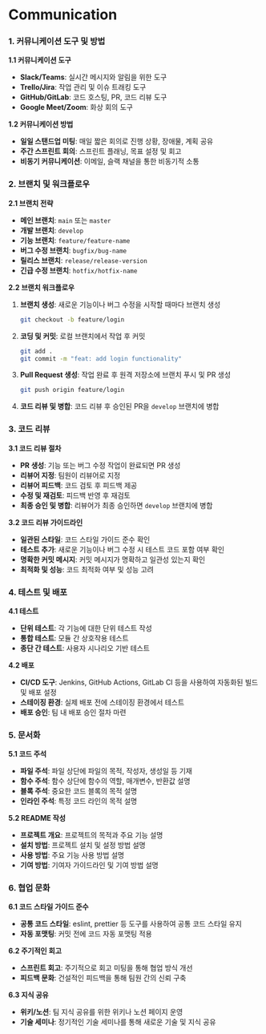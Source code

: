 # Communication

### 1. 커뮤니케이션 도구 및 방법

**1.1 커뮤니케이션 도구**
- **Slack/Teams**: 실시간 메시지와 알림을 위한 도구
- **Trello/Jira**: 작업 관리 및 이슈 트래킹 도구
- **GitHub/GitLab**: 코드 호스팅, PR, 코드 리뷰 도구
- **Google Meet/Zoom**: 화상 회의 도구

**1.2 커뮤니케이션 방법**
- **일일 스탠드업 미팅**: 매일 짧은 회의로 진행 상황, 장애물, 계획 공유
- **주간 스프린트 회의**: 스프린트 플래닝, 목표 설정 및 회고
- **비동기 커뮤니케이션**: 이메일, 슬랙 채널을 통한 비동기적 소통

### 2. 브랜치 및 워크플로우

**2.1 브랜치 전략**
- **메인 브랜치**: `main` 또는 `master`
- **개발 브랜치**: `develop`
- **기능 브랜치**: `feature/feature-name`
- **버그 수정 브랜치**: `bugfix/bug-name`
- **릴리스 브랜치**: `release/release-version`
- **긴급 수정 브랜치**: `hotfix/hotfix-name`

**2.2 브랜치 워크플로우**
1. **브랜치 생성**: 새로운 기능이나 버그 수정을 시작할 때마다 브랜치 생성
   ```bash
   git checkout -b feature/login
   ```

2. **코딩 및 커밋**: 로컬 브랜치에서 작업 후 커밋
   ```bash
   git add .
   git commit -m "feat: add login functionality"
   ```

3. **Pull Request 생성**: 작업 완료 후 원격 저장소에 브랜치 푸시 및 PR 생성
   ```bash
   git push origin feature/login
   ```

4. **코드 리뷰 및 병합**: 코드 리뷰 후 승인된 PR을 `develop` 브랜치에 병합

### 3. 코드 리뷰

**3.1 코드 리뷰 절차**
- **PR 생성**: 기능 또는 버그 수정 작업이 완료되면 PR 생성
- **리뷰어 지정**: 팀원이 리뷰어로 지정
- **리뷰어 피드백**: 코드 검토 후 피드백 제공
- **수정 및 재검토**: 피드백 반영 후 재검토
- **최종 승인 및 병합**: 리뷰어가 최종 승인하면 `develop` 브랜치에 병합

**3.2 코드 리뷰 가이드라인**
- **일관된 스타일**: 코드 스타일 가이드 준수 확인
- **테스트 추가**: 새로운 기능이나 버그 수정 시 테스트 코드 포함 여부 확인
- **명확한 커밋 메시지**: 커밋 메시지가 명확하고 일관성 있는지 확인
- **최적화 및 성능**: 코드 최적화 여부 및 성능 고려

### 4. 테스트 및 배포

**4.1 테스트**
- **단위 테스트**: 각 기능에 대한 단위 테스트 작성
- **통합 테스트**: 모듈 간 상호작용 테스트
- **종단 간 테스트**: 사용자 시나리오 기반 테스트

**4.2 배포**
- **CI/CD 도구**: Jenkins, GitHub Actions, GitLab CI 등을 사용하여 자동화된 빌드 및 배포 설정
- **스테이징 환경**: 실제 배포 전에 스테이징 환경에서 테스트
- **배포 승인**: 팀 내 배포 승인 절차 마련

### 5. 문서화

**5.1 코드 주석**
- **파일 주석**: 파일 상단에 파일의 목적, 작성자, 생성일 등 기재
- **함수 주석**: 함수 상단에 함수의 역할, 매개변수, 반환값 설명
- **블록 주석**: 중요한 코드 블록의 목적 설명
- **인라인 주석**: 특정 코드 라인의 목적 설명

**5.2 README 작성**
- **프로젝트 개요**: 프로젝트의 목적과 주요 기능 설명
- **설치 방법**: 프로젝트 설치 및 설정 방법 설명
- **사용 방법**: 주요 기능 사용 방법 설명
- **기여 방법**: 기여자 가이드라인 및 기여 방법 설명

### 6. 협업 문화

**6.1 코드 스타일 가이드 준수**
- **공통 코드 스타일**: eslint, prettier 등 도구를 사용하여 공통 코드 스타일 유지
- **자동 포맷팅**: 커밋 전에 코드 자동 포맷팅 적용

**6.2 주기적인 회고**
- **스프린트 회고**: 주기적으로 회고 미팅을 통해 협업 방식 개선
- **피드백 문화**: 건설적인 피드백을 통해 팀원 간의 신뢰 구축

**6.3 지식 공유**
- **위키/노션**: 팀 지식 공유를 위한 위키나 노션 페이지 운영
- **기술 세미나**: 정기적인 기술 세미나를 통해 새로운 기술 및 지식 공유
